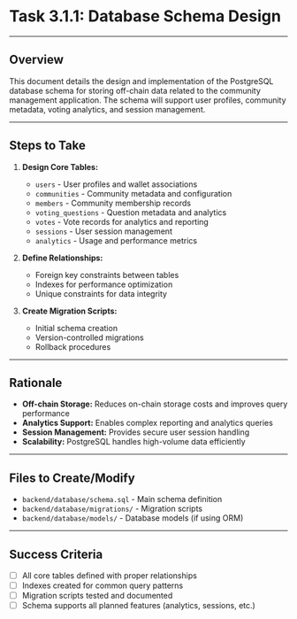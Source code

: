 # Task 3.1.1: Database Schema Design

---

## Overview
This document details the design and implementation of the PostgreSQL database schema for storing off-chain data related to the community management application. The schema will support user profiles, community metadata, voting analytics, and session management.

---

## Steps to Take
1. **Design Core Tables:**
   - `users` - User profiles and wallet associations
   - `communities` - Community metadata and configuration
   - `members` - Community membership records
   - `voting_questions` - Question metadata and analytics
   - `votes` - Vote records for analytics and reporting
   - `sessions` - User session management
   - `analytics` - Usage and performance metrics

2. **Define Relationships:**
   - Foreign key constraints between tables
   - Indexes for performance optimization
   - Unique constraints for data integrity

3. **Create Migration Scripts:**
   - Initial schema creation
   - Version-controlled migrations
   - Rollback procedures

---

## Rationale
- **Off-chain Storage:** Reduces on-chain storage costs and improves query performance
- **Analytics Support:** Enables complex reporting and analytics queries
- **Session Management:** Provides secure user session handling
- **Scalability:** PostgreSQL handles high-volume data efficiently

---

## Files to Create/Modify
- `backend/database/schema.sql` - Main schema definition
- `backend/database/migrations/` - Migration scripts
- `backend/database/models/` - Database models (if using ORM)

---

## Success Criteria
- [ ] All core tables defined with proper relationships
- [ ] Indexes created for common query patterns
- [ ] Migration scripts tested and documented
- [ ] Schema supports all planned features (analytics, sessions, etc.) 